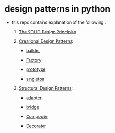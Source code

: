 # design patterns in python
- this repo contains explanation of the following :
    
    1. [The SOLID Design Principles](./01%20-%20The%20SOLID%20Design%20Principles)
    
    2. [Creational Design Patterns](./02%20-%20Creational%20Design%20Patterns):
        * [builder](./02%20-%20Creational%20Design%20Patterns/1%20-%20builder)

        * [Factory](./02%20-%20Creational%20Design%20Patterns/2%20-%20Factory)

        * [prototype](./02%20-%20Creational%20Design%20Patterns/3%20-%20prototype)

        * [singleton](./02%20-%20Creational%20Design%20Patterns/4%20-%20singleton)
    
    
    3. [Structural Design Patterns](./03%20-%20Structural%20Design%20Patterns) : 

        * [adapter](./03%20-%20Structural%20Design%20Patterns/1-%20adapter)

        * [bridge](./03%20-%20Structural%20Design%20Patterns/2%20-%20Bridge)

        * [Composite](./03%20-%20Structural%20Design%20Patterns/3%20-%20Composite)

        * [Decorator](./03%20-%20Structural%20Design%20Patterns/4%20-%20Decorator)